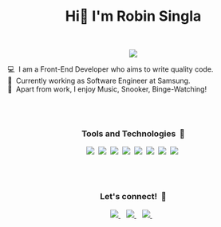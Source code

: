<h1 align='center'>
  Hi👋 I'm Robin Singla
</h1>
<br/>

<p align='center'>
   <a href='https://github.com/DenverCoder1/readme-typing-svg'><img src='https://readme-typing-svg.herokuapp.com?color=%2336BCF7&size=24&center=true&vCenter=true&lines=Front-End+Web+Developer'/></a>
</p>

💻&nbsp; I am a Front-End Developer who aims to write quality code.<br/>
💼&nbsp; Currently working as Software Engineer at Samsung.<br/>
🎵&nbsp; Apart from work, I enjoy Music, Snooker, Binge-Watching!<br/>

<br/>
<br/>

<h3 align='center'>Tools and Technologies&nbsp;&nbsp;🧰</h3>
<p align='center'>
  <img src='https://img.shields.io/badge/JavaScript-212121?style=for-the-badge&logo=javascript&logoColor=F7DF1E'>&nbsp;
  <img src='https://img.shields.io/badge/React-282d33?style=for-the-badge&logo=react&logoColor=61dafb'>&nbsp;
  <img src='https://img.shields.io/badge/HTML-E34F26?style=for-the-badge&logo=html5&logoColor=white'>&nbsp;
  <img src='https://img.shields.io/badge/CSS-1572B6?style=for-the-badge&logo=css3&logoColor=white'>&nbsp;
  <img src='https://img.shields.io/badge/styled--components-CC6699?style=for-the-badge&logo=styled-components&logoColor=white'>&nbsp;
  <img src='https://img.shields.io/badge/Java-ED8B00?style=for-the-badge&logo=java&logoColor=white'>&nbsp;
  <img src='https://img.shields.io/badge/Git-bf2c15?style=for-the-badge&logo=git&logoColor=white'>&nbsp;
  <img src='https://img.shields.io/badge/VSCode-0078D4?style=for-the-badge&logo=visual%20studio%20code&logoColor=white'>&nbsp;
</p>

<br/>
<br/>

<h3 align='center'>Let's connect!&nbsp;&nbsp;🤝</h3>
<p align='center'>
  <a href="https://www.linkedin.com/in/robin-singla-9a2b77179/">
    <img src="https://img.shields.io/badge/linkedin-%230077B5.svg?&style=for-the-badge&logo=linkedin&logoColor=white" />
  </a>&nbsp;&nbsp;
  <a href="https://www.instagram.com/singla_robin99/">
    <img src="https://img.shields.io/badge/instagram-%23E4405F.svg?&style=for-the-badge&logo=instagram&logoColor=white" />        
  </a>&nbsp;&nbsp;
  <a href="https://twitter.com/RobinSingla99">
    <img src="https://img.shields.io/badge/twitter-%231DA1F2.svg?&style=for-the-badge&logo=twitter&logoColor=white" />        
  </a>&nbsp;&nbsp;
</p>
